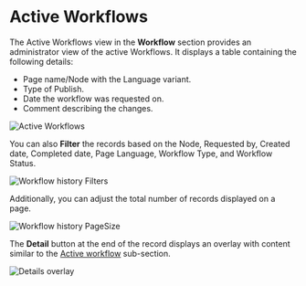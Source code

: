 # Active Workflows

The Active Workflows view in the **Workflow** section provides an administrator view of the active Workflows. It displays a table containing the following details:

* Page name/Node with the Language variant.
* Type of Publish.
* Date the workflow was requested on.
* Comment describing the changes.

![Active Workflows](../images/active-workflows-section.png)

You can also **Filter** the records based on the Node, Requested by, Created date, Completed date, Page Language, Workflow Type, and Workflow Status.

![Workflow history Filters](../images/history-filter-v14.png)

Additionally, you can adjust the total number of records displayed on a page.

![Workflow history PageSize](../images/content-reviews-pagesize-v14.png)

The **Detail** button at the end of the record displays an overlay with content similar to the [Active workflow](../getting-started/workflow-workspace-view.md#active-workflow) sub-section.

![Details overlay](../getting-started/images/Active-Workflow-detailed-info-v14.png)
